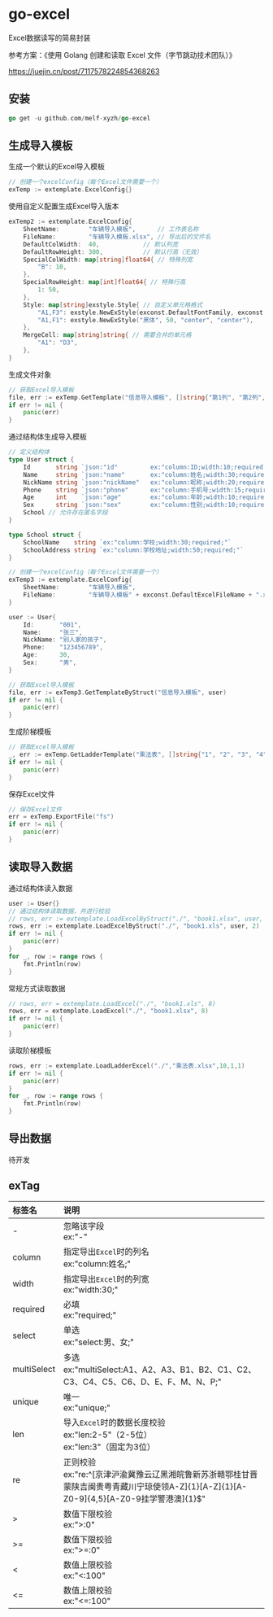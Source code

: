 # go-excel
Excel数据读写的简易封装

参考方案：《使用 Golang 创建和读取 Excel 文件（字节跳动技术团队）》

https://juejin.cn/post/7117578224854368263

## 安装

```go
go get -u github.com/melf-xyzh/go-excel
```

## 生成导入模板

生成一个默认的Excel导入模板

```go
// 创建一个excelConfig（每个Excel文件需要一个）
exTemp := extemplate.ExcelConfig{}
```

使用自定义配置生成Excel导入版本

```go
exTemp2 := extemplate.ExcelConfig{
	SheetName:        "车辆导入模板",      // 工作表名称
	FileName:         "车辆导入模板.xlsx", // 导出后的文件名
	DefaultColWidth:  40,            // 默认列宽
	DefaultRowHeight: 300,           // 默认行高（无效）
	SpecialColWidth: map[string]float64{ // 特殊列宽
		"B": 10,
	},
	SpecialRowHeight: map[int]float64{ // 特殊行高
		1: 50,
	},
	Style: map[string]exstyle.Style{ // 自定义单元格格式
		"A1,F3": exstyle.NewExStyle(exconst.DefaultFontFamily, exconst.DefaultFontSize, exconst.DefaultHorizontalAlign, exconst.DefaultVerticalAlign),
		"A1,F1": exstyle.NewExStyle("黑体", 50, "center", "center"),
	},
	MergeCell: map[string]string{ // 需要合并的单元格
		"A1": "D3",
	},
}
```

生成文件对象

```go
// 获取Excel导入模板
file, err := exTemp.GetTemplate("信息导入模板", []string{"第1列", "第2列", "第3列", "第4列", "第5列", "第6列"})
if err != nil {
	panic(err)
}
```

通过结构体生成导入模板

```go
// 定义结构体
type User struct {
	Id       string `json:"id"         ex:"column:ID;width:10;required;"`
	Name     string `json:"name"       ex:"column:姓名;width:30;required;"`
	NickName string `json:"nickName"   ex:"column:昵称;width:20;required;"`
	Phone    string `json:"phone"      ex:"column:手机号;width:15;required;"`
	Age      int    `json:"age"        ex:"column:年龄;width:10;required;"`
	Sex      string `json:"sex"        ex:"column:性别;width:10;required;select:男、女"`
	School // 允许存在匿名字段
}

type School struct {
	SchoolName    string `ex:"column:学校;width:30;required;"`
	SchoolAddress string `ex:"column:学校地址;width:50;required;"`
}

// 创建一个excelConfig（每个Excel文件需要一个）
exTemp3 := extemplate.ExcelConfig{
	SheetName:        "车辆导入模板",                                          // 工作表名称
	FileName:         "车辆导入模板" + exconst.DefaultExcelFileName + ".xlsx", // 导出后的文件名
}

user := User{
    Id:       "001",
    Name:     "张三",
    NickName: "别人家的孩子",
    Phone:    "123456789",
    Age:      30,
    Sex:      "男",
}

// 获取Excel导入模板
file, err := exTemp3.GetTemplateByStruct("信息导入模板", user)
if err != nil {
    panic(err)
}
```

生成阶梯模板

```go
// 获取Excel导入模板
_, err := exTemp.GetLadderTemplate("乘法表", []string{"1", "2", "3", "4", "5","6", "7", "8", "9"})
if err != nil {
    panic(err)
}
```

保存Excel文件

```go
// 保存Excel文件
err = exTemp.ExportFile("fs")
if err != nil {
	panic(err)
}
```

## 读取导入数据

通过结构体读入数据

```go
user := User{}
// 通过结构体读取数据，并进行校验
// rows, err := extemplate.LoadExcelByStruct("./", "book1.xlsx", user, 2)
rows, err := extemplate.LoadExcelByStruct("./", "book1.xls", user, 2)
if err != nil {
	panic(err)
}
for _, row := range rows {
	fmt.Println(row)
}
```

常规方式读取数据

```go
// rows, err = extemplate.LoadExcel("./", "book1.xls", 8)
rows, err = extemplate.LoadExcel("./", "book1.xlsx", 8)
if err != nil {
	panic(err)
}
```

读取阶梯模板

```go
rows, err := extemplate.LoadLadderExcel("./","乘法表.xlsx",10,1,1)
if err != nil {
	panic(err)
}
for _, row := range rows {
	fmt.Println(row)
}
```

## 导出数据

待开发

## exTag

| 标签名      | 说明                                                         |
| :---------- | :----------------------------------------------------------- |
| -           | 忽略该字段<br />ex:"-"                                       |
| column      | 指定导出`Excel`时的列名<br />ex:"column:姓名;"               |
| width       | 指定导出`Excel`时的列宽<br />ex:"width:30;"                  |
| required    | 必填<br />ex:"required;"                                     |
| select      | 单选<br />ex:"select:男、女;"                                |
| multiSelect | 多选<br />ex:"multiSelect:A1、A2、A3、B1、B2、C1、C2、C3、C4、C5、C6、D、E、F、M、N、P;" |
| unique      | 唯一<br />ex:"unique;"                                       |
| len         | 导入`Excel`时的数据长度校验<br />ex:"len:2-5"（2-5位）<br />ex:"len:3"（固定为3位） |
| re          | 正则校验<br /> ex:"re:^[京津沪渝冀豫云辽黑湘皖鲁新苏浙赣鄂桂甘晋蒙陕吉闽贵粤青藏川宁琼使领A-Z]{1}[A-Z]{1}[A-Z0-9]{4,5}[A-Z0-9挂学警港澳]{1}$" |
| >           | 数值下限校验<br /> ex:">:0"                                  |
| >=          | 数值下限校验<br /> ex:">=:0"                                 |
| <           | 数值上限校验<br /> ex:"<:100"                                |
| <=          | 数值上限校验<br /> ex:"<=:100"                               |

